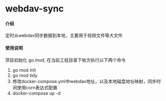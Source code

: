 # webdav-sync

#### 介绍

定时从webdav同步数据到本地，主要用于视频文件等大文件


#### 使用说明

项目初始化 go.mod, 在当前工程目录下依次执行以下两个命令

1. go mod init
2. go mod tidy
3. 修改docker-compose.yml中webdav地址，以及本地磁盘地址映射，同步时间使用corn表达式配置
4. docker-compose up -d
